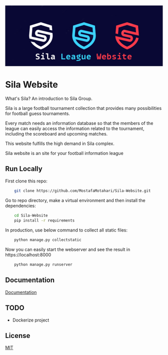 

![Logo](https://github.com/MostafaMotahari/Sila-Website/blob/master/images/website_poster.png)



# Sila Website

What's Sila? An introduction to Sila Group.


Sila is a large football tournament collection that provides many possibilities for football guess tournaments.

Every match needs an information database so that the members of the league can easily access the information related to the tournament, including the scoreboard and upcoming matches.

This website fulfills the high demand in Sila complex.

Sila website is an site for your football information league
## Run Locally

First clone this repo:

```bash
    git clone https://github.com/MostafaMotahari/Sila-Website.git
```

Go to repo directory, make a virtual environment and then install the dependencies:
```bash
    cd Sila-Website
    pip install -r requirements
```

In production, use below command to collect all static files:
```bash
    python manage.py collectstatic
```

Now you can easily start the webserver and see the result in https://localhost:8000
```bash
    python manage.py runserver
```
## Documentation

[Documentation](https://linktodocumentation)


## TODO

- Dockerize project


## License

[MIT](https://choosealicense.com/licenses/mit/)

